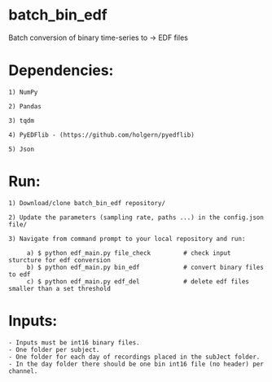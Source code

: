 # batch_bin_edf
Batch conversion of binary time-series to -> EDF files

# Dependencies:

    1) NumPy

    2) Pandas

    3) tqdm

    4) PyEDFlib - (https://github.com/holgern/pyedflib)
    
    5) Json

# Run:

    1) Download/clone batch_bin_edf repository/
    
    2) Update the parameters (sampling rate, paths ...) in the config.json file/
    
    3) Navigate from command prompt to your local repository and run:
         
         a) $ python edf_main.py file_check         # check input sturcture for edf conversion
         b) $ python edf_main.py bin_edf            # convert binary files to edf
         c) $ python edf_main.py edf_del            # delete edf files smaller than a set threshold

# Inputs:

    - Inputs must be int16 binary files.
    - One folder per subject.
    - One folder for each day of recordings placed in the subJect folder.
    - In the day folder there should be one bin int16 file (no header) per channel.
